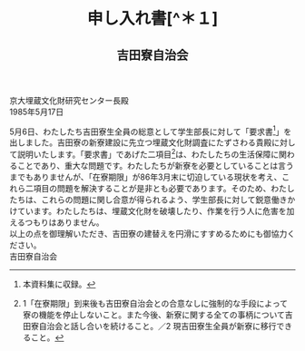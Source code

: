 <header>
<h1 class="title">申し入れ書[^＊１]</h1>
<h2 class="author">吉田寮自治会</h2>
</header>

京大埋蔵文化財研究センター長殿  
1985年5月17日  

5月6日、わたしたち吉田寮生全員の総意として学生部長に対して「要求書[^＊２]」を出しました。吉田寮の新寮建設に先立つ埋蔵文化財調査にたずさわる貴殿に対して説明いたします。「要求書」であげた二項目[^＊３]は、わたしたちの生活保障に関わることであり、重大な問題です。わたしたちが新寮を必要としていることは言うまでもありませんが、「在寮期限」が86年3月末に切迫している現状を考え、これら二項目の問題を解決することが是非とも必要であります。そのため、わたしたちは、これらの問題に関し合意が得られるよう、学生部長に対して鋭意働きかけています。わたしたちは、埋蔵文化財を破壊したり、作業を行う人に危害を加えるつもりはありません。  
以上の点を御理解いただき、吉田寮の建替えを円滑にすすめるためにも御協力ください。  
吉田寮自治会

[^＊１]:原資料には題名なし。学生部との交渉と並行して、埋蔵文化財調査の業務主体である京大埋蔵文化財研究センター長に宛てて吉田寮自治会から送付された申し入れ書。

[^＊２]:本資料集に収録。

[^＊３]:1「在寮期限」到来後も吉田寮自治会との合意なしに強制的な手段によって寮の機能を停止しないこと。また今後、新寮に関する全ての事柄について吉田寮自治会と話し合いを続けること。／2 現吉田寮生全員が新寮に移行できること。

